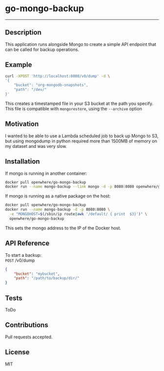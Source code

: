 # go-mongo-backup
---

## Description

This application runs alongside Mongo to create a simple API endpoint that can be called for backup operations.

## Example

```bash
curl -XPOST 'http://localhost:8080/v0/dump' -d \
'{
    "bucket": "org-mongodb-snapshots",
    "path": "/dev/"
}'
```

This creates a timestamped file in your S3 bucket at the path you specify. This file is compatible with `mongorestore`, using the `--archive` option

## Motivation

I wanted to be able to use a Lambda scheduled job to back up Mongo to S3, but using mongodump in python required more than 1500MB of memory on my dataset and was very slow.

## Installation

If mongo is running in another container:

```bash
docker pull openwhere/go-mongo-backup
docker run --name mongo-backup --link mongo -d -p 8080:8080 openwhere/go-mongo-backup
```

If mongo is running as a native package on the host:

```bash
docker pull openwhere/go-mongo-backup
docker run --name mongo-backup -d -p 8080:8080 \
  -e "MONGOHOST=$(/sbin/ip route|awk '/default/ { print  $3}')" \
  openwhere/go-mongo-backup

```
This sets the mongo address to the IP of the Docker host.

## API Reference

To start a backup:  
`POST` /v0/dump
```json
{
    "bucket": "mybucket",
    "path": "/path/to/backup/dir/"
}
```

## Tests

ToDo

## Contributions

Pull requests accepted.

## License

MIT
